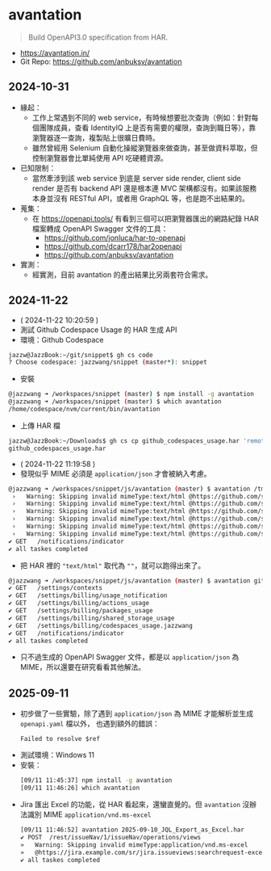 # avantation

> Build OpenAPI3.0 specification from HAR.

- https://avantation.in/
- Git Repo: https://github.com/anbuksv/avantation

## 2024-10-31

- 緣起：
  - 工作上常遇到不同的 web service，有時候想要批次查詢（例如：針對每個團隊成員，查看 IdentityIQ 上是否有需要的權限，查詢到職日等），靠瀏覽器逐一查詢，複製貼上很曠日費時。
  - 雖然曾經用 Selenium 自動化操縱瀏覽器來做查詢，甚至做資料萃取，但控制瀏覽器會比單純使用 API 吃硬體資源。
- 已知限制：
  - 當然牽涉到該 web service 到底是 server side render, client side render 是否有 backend API 還是根本連 MVC 架構都沒有。如果該服務本身並沒有 RESTful API，或者用 GraphQL 等，也是跑不出結果的。
- 蒐集：
  - 在 https://openapi.tools/ 有看到三個可以把瀏覽器匯出的網路紀錄 HAR 檔案轉成 OpenAPI Swagger 文件的工具：
    - https://github.com/jonluca/har-to-openapi
    - https://github.com/dcarr178/har2openapi
    - https://github.com/anbuksv/avantation
- 實測：
  - 經實測，目前 avantation 的產出結果比另兩套符合需求。

## 2024-11-22

- ( 2024-11-22 10:20:59 )
- 測試 Github Codespace Usage 的 HAR 生成 API
- 環境：Github Codespace
```bash
jazzw@JazzBook:~/git/snippet$ gh cs code
? Choose codespace: jazzwang/snippet (master*): snippet
```
- 安裝
```bash
@jazzwang ➜ /workspaces/snippet (master) $ npm install -g avantation
@jazzwang ➜ /workspaces/snippet (master) $ which avantation 
/home/codespace/nvm/current/bin/avantation
```
- 上傳 HAR 檔
```bash
jazzw@JazzBook:~/Downloads$ gh cs cp github_codespaces_usage.har 'remote:/tmp' -R jazzwang/snippet
github_codespaces_usage.har
```
- ( 2024-11-22 11:19:58 )
- 發現似乎 MIME 必須是 `application/json` 才會被納入考慮。
```bash
@jazzwang ➜ /workspaces/snippet/js/avantation (master) $ avantation /tmp/github_codespaces_usage.har 
 ›   Warning: Skipping invalid mimeType:text/html @https://github.com/settings/contexts?context_type=user&id=jazzwang in response.
 ›   Warning: Skipping invalid mimeType:text/html @https://github.com/settings/billing/usage_notification in response.
 ›   Warning: Skipping invalid mimeType:text/html @https://github.com/settings/billing/actions_usage in response.
 ›   Warning: Skipping invalid mimeType:text/html @https://github.com/settings/billing/packages_usage in response.
 ›   Warning: Skipping invalid mimeType:text/html @https://github.com/settings/billing/shared_storage_usage in response.
 ›   Warning: Skipping invalid mimeType:text/html @https://github.com/settings/billing/codespaces_usage.jazzwang in response.
✔ GET   /notifications/indicator
✔ all taskes completed
```
- 把 HAR 裡的 `"text/html"` 取代為 `""`，就可以跑得出來了。
```bash
@jazzwang ➜ /workspaces/snippet/js/avantation (master) $ avantation github_codespaces_usage.har 
✔ GET   /settings/contexts
✔ GET   /settings/billing/usage_notification
✔ GET   /settings/billing/actions_usage
✔ GET   /settings/billing/packages_usage
✔ GET   /settings/billing/shared_storage_usage
✔ GET   /settings/billing/codespaces_usage.jazzwang
✔ GET   /notifications/indicator
✔ all taskes completed
```
- 只不過生成的 OpenAPI Swagger 文件，都是以 `application/json` 為 MIME，所以還要在研究看看其他解法。

## 2025-09-11

- 初步做了一些實驗，除了遇到 `application/json` 為 MIME 才能解析並生成 `openapi.yaml` 檔以外，
  也遇到額外的錯誤：
  ```
  Failed to resolve $ref
  ```
- 測試環境：Windows 11
- 安裝：
  ```bash
  [09/11 11:45:37] npm install -g avantation
  [09/11 11:46:26] which avantation
  ```
- Jira 匯出 Excel 的功能，從 HAR 看起來，還蠻直覺的。但 `avantation` 沒辦法識別 MIME `application/vnd.ms-excel`
  ```bash
  [09/11 11:46:52] avantation 2025-09-10_JQL_Export_as_Excel.har
  ✔ POST  /rest/issueNav/1/issueNav/operations/views
  »   Warning: Skipping invalid mimeType:application/vnd.ms-excel
  »   @https://jira.example.com/sr/jira.issueviews:searchrequest-excel-current-fields/temp/SearchRequest.xls?jqlQuery=assignee+%3D+jazzwang in response.
  ✔ all taskes completed
  ```